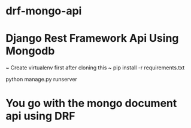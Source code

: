 # drf-mongo-api
# Django Rest Framework Api Using Mongodb
~ Create virtualenv first after cloning this
~ pip install -r requirements.txt

python manage.py runserver

# You go with the mongo document api using DRF
